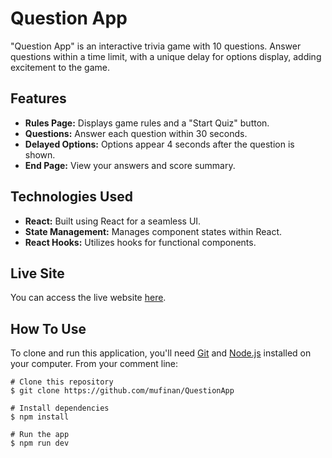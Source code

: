 # Question App

"Question App" is an interactive trivia game with 10 questions. Answer questions within a time limit, with a unique delay for options display, adding excitement to the game.

## Features

- **Rules Page:** Displays game rules and a "Start Quiz" button.
- **Questions:** Answer each question within 30 seconds.
- **Delayed Options:** Options appear 4 seconds after the question is shown.
- **End Page:**  View your answers and score summary.

## Technologies Used

- **React:** Built using React for a seamless UI.
- **State Management:** Manages component states within React.
- **React Hooks:** Utilizes hooks for functional components. 


## Live Site

You can access the live website [here](https://mufinan-question-app.netlify.app/).


## How To Use

To clone and run this application, you'll need [Git](https://git-scm.com/) and [Node.js](https://nodejs.org/en) installed on your computer. From your comment line:

```
# Clone this repository
$ git clone https://github.com/mufinan/QuestionApp

# Install dependencies
$ npm install

# Run the app
$ npm run dev
```

